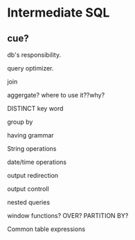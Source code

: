 # Intermediate SQL

## cue?

db's responsibility.

query optimizer.

join

aggergate? where to use it??why?

DISTINCT key word

group by

having grammar

String operations

date/time operations

output redirection

output controll

nested queries

window functions? OVER? PARTITION BY?

Common table expressions